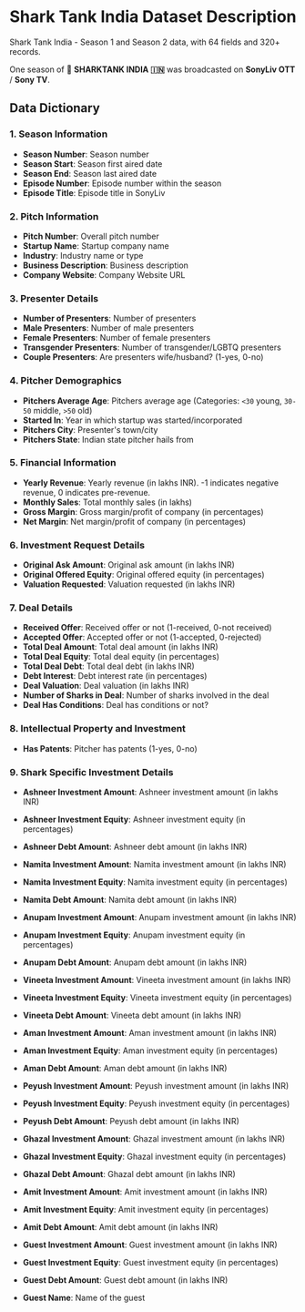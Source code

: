 # Shark Tank India Dataset Description

Shark Tank India - Season 1 and Season 2 data, with 64 fields and 320+ records.

One season of 🦈 **SHARKTANK INDIA 🇮🇳** was broadcasted on **SonyLiv OTT** / **Sony TV**.

## Data Dictionary

### 1. **Season Information**
- **Season Number**: Season number
- **Season Start**: Season first aired date
- **Season End**: Season last aired date
- **Episode Number**: Episode number within the season
- **Episode Title**: Episode title in SonyLiv

### 2. **Pitch Information**
- **Pitch Number**: Overall pitch number
- **Startup Name**: Startup company name
- **Industry**: Industry name or type
- **Business Description**: Business description
- **Company Website**: Company Website URL

### 3. **Presenter Details**
- **Number of Presenters**: Number of presenters
- **Male Presenters**: Number of male presenters
- **Female Presenters**: Number of female presenters
- **Transgender Presenters**: Number of transgender/LGBTQ presenters
- **Couple Presenters**: Are presenters wife/husband? (1-yes, 0-no)

### 4. **Pitcher Demographics**
- **Pitchers Average Age**: Pitchers average age (Categories: `<30` young, `30-50` middle, `>50` old)
- **Started In**: Year in which startup was started/incorporated
- **Pitchers City**: Presenter's town/city
- **Pitchers State**: Indian state pitcher hails from

### 5. **Financial Information**
- **Yearly Revenue**: Yearly revenue (in lakhs INR). -1 indicates negative revenue, 0 indicates pre-revenue.
- **Monthly Sales**: Total monthly sales (in lakhs)
- **Gross Margin**: Gross margin/profit of company (in percentages)
- **Net Margin**: Net margin/profit of company (in percentages)

### 6. **Investment Request Details**
- **Original Ask Amount**: Original ask amount (in lakhs INR)
- **Original Offered Equity**: Original offered equity (in percentages)
- **Valuation Requested**: Valuation requested (in lakhs INR)

### 7. **Deal Details**
- **Received Offer**: Received offer or not (1-received, 0-not received)
- **Accepted Offer**: Accepted offer or not (1-accepted, 0-rejected)
- **Total Deal Amount**: Total deal amount (in lakhs INR)
- **Total Deal Equity**: Total deal equity (in percentages)
- **Total Deal Debt**: Total deal debt (in lakhs INR)
- **Debt Interest**: Debt interest rate (in percentages)
- **Deal Valuation**: Deal valuation (in lakhs INR)
- **Number of Sharks in Deal**: Number of sharks involved in the deal
- **Deal Has Conditions**: Deal has conditions or not?

### 8. **Intellectual Property and Investment**
- **Has Patents**: Pitcher has patents (1-yes, 0-no)

### 9. **Shark Specific Investment Details**
- **Ashneer Investment Amount**: Ashneer investment amount (in lakhs INR)
- **Ashneer Investment Equity**: Ashneer investment equity (in percentages)
- **Ashneer Debt Amount**: Ashneer debt amount (in lakhs INR)

- **Namita Investment Amount**: Namita investment amount (in lakhs INR)
- **Namita Investment Equity**: Namita investment equity (in percentages)
- **Namita Debt Amount**: Namita debt amount (in lakhs INR)

- **Anupam Investment Amount**: Anupam investment amount (in lakhs INR)
- **Anupam Investment Equity**: Anupam investment equity (in percentages)
- **Anupam Debt Amount**: Anupam debt amount (in lakhs INR)

- **Vineeta Investment Amount**: Vineeta investment amount (in lakhs INR)
- **Vineeta Investment Equity**: Vineeta investment equity (in percentages)
- **Vineeta Debt Amount**: Vineeta debt amount (in lakhs INR)

- **Aman Investment Amount**: Aman investment amount (in lakhs INR)
- **Aman Investment Equity**: Aman investment equity (in percentages)
- **Aman Debt Amount**: Aman debt amount (in lakhs INR)

- **Peyush Investment Amount**: Peyush investment amount (in lakhs INR)
- **Peyush Investment Equity**: Peyush investment equity (in percentages)
- **Peyush Debt Amount**: Peyush debt amount (in lakhs INR)

- **Ghazal Investment Amount**: Ghazal investment amount (in lakhs INR)
- **Ghazal Investment Equity**: Ghazal investment equity (in percentages)
- **Ghazal Debt Amount**: Ghazal debt amount (in lakhs INR)

- **Amit Investment Amount**: Amit investment amount (in lakhs INR)
- **Amit Investment Equity**: Amit investment equity (in percentages)
- **Amit Debt Amount**: Amit debt amount (in lakhs INR)

- **Guest Investment Amount**: Guest investment amount (in lakhs INR)
- **Guest Investment Equity**: Guest investment equity (in percentages)
- **Guest Debt Amount**: Guest debt amount (in lakhs INR)

- **Guest Name**: Name of the guest
